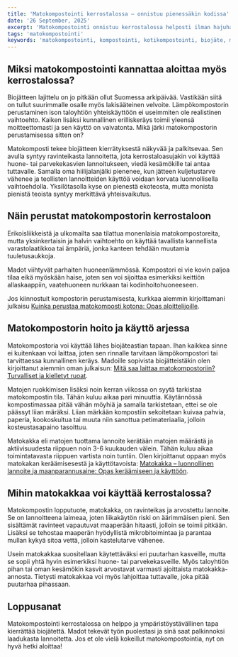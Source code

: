 ```yaml
---
title: 'Matokompostointi kerrostalossa – onnistuu pienessäkin kodissa'
date: '26 September, 2025'
excerpt: 'Matokompostointi onnistuu kerrostalossa helposti ilman hajuhaittoja. Opi perustamaan oma matokomposti ja hyödyntämään matokakka huonekasveissa, parvekkeella tai mökillä.'
tags: 'matokompostointi'
keywords: 'matokompostointi, kompostointi, kotikompostointi, biojäte, madot, matokakka, lannoite, ekologinen, kierrätys, puutarha'
---
```


## Miksi matokompostointi kannattaa aloittaa myös kerrostalossa?

Biojätteen lajittelu on jo pitkään ollut Suomessa arkipäivää. Vastikään siitä on tullut suurimmalle osalle myös lakisääteinen velvoite. Lämpökompostorin perustaminen ison taloyhtiön yhteiskäyttöön ei useimmiten ole realistinen vaihtoehto. Kaiken lisäksi kunnallinen erilliskeräys toimii yleensä moitteettomasti ja sen käyttö on vaivatonta. Mikä järki matokompostorin perustamisessa sitten on?

Matokomposti tekee biojätteen kierrätyksestä näkyvää ja palkitsevaa. Sen avulla syntyy ravinteikasta lannoitetta, jota kerrostaloasujakin voi käyttää huone- tai parvekekasvien lannoitukseen, viedä kesämökille tai antaa tuttavalle. Samalla oma hiilijalanjälki pienenee, kun jätteen kuljetustarve vähenee ja teollisten lannoitteiden käyttöä voidaan korvata luonnollisella vaihtoehdolla. Yksilötasolla kyse on pienestä ekoteosta, mutta monista pienistä teoista syntyy merkittävä yhteisvaikutus.

## Näin perustat matokompostorin kerrostaloon

Erikoisliikkeistä ja ulkomailta saa tilattua monenlaisia matokompostoreita, mutta yksinkertaisin ja halvin vaihtoehto on käyttää tavallista kannellista varastolaatikkoa tai ämpäriä, jonka kanteen tehdään muutamia tuuletusaukkoja.

Madot viihtyvät parhaiten huoneenlämmössä. Kompostori ei vie kovin paljoa tilaa eikä myöskään haise, joten sen voi sijoittaa esimerkiksi keittiön allaskaappiin, vaatehuoneen nurkkaan tai kodinhoitohuoneeseen.

Jos kiinnostuit kompostorin perustamisesta, kurkkaa aiemmin kirjoittamani julkaisu [Kuinka perustaa matokomposti kotona: Opas aloittelijoille](https://www.luomuliero.fi/blogi/julkaisu/kuinka-perustaa-matokomposti-kotona-opas-aloittelijoille).

## Matokompostorin hoito ja käyttö arjessa

Matokompostoria voi käyttää lähes biojäteastian tapaan. Ihan kaikkea sinne ei kuitenkaan voi laittaa, joten sen rinnalle tarvitaan lämpökompostori tai tarvittaessa kunnallinen keräys. Madoille sopivista biojätteistäkin olen kirjoittanut aiemmin oman julkaisun: [Mitä saa laittaa matokompostoriin? Turvalliset ja kielletyt ruoat](https://www.luomuliero.fi/blogi/julkaisu/mita-saa-laittaa-matokompostoriin-turvalliset-ja-kielletyt-ruoat).

Matojen ruokkimisen lisäksi noin kerran viikossa on syytä tarkistaa matokompostin tila. Tähän kuluu aikaa pari minuuttia. Käytännössä kompostimassaa pitää vähän möyhiä ja samalla tarkistetaan, ettei se ole päässyt liian märäksi. Liian märkään kompostiin sekoitetaan kuivaa pahvia, paperia, kookoskuitua tai muuta niin sanottua petimateriaalia, jolloin kosteustasapaino tasoittuu.

Matokakka eli matojen tuottama lannoite kerätään matojen määrästä ja aktiivisuudesta riippuen noin 3-6 kuukauden välein. Tähän kuluu aikaa toimintatavasta riippuen vartista noin tuntiin. Olen kirjoittanut oppaan myös matokakan keräämisesestä ja käyttötavoista: [Matokakka – luonnollinen lannoite ja maanparannusaine: Opas keräämiseen ja käyttöön](https://www.luomuliero.fi/blogi/julkaisu/matokakka-luonnollinen-lannoite-opas-aloittelijoille).

## Mihin matokakkaa voi käyttää kerrostalossa?

Matokompostin lopputuote, matokakka, on ravinteikas ja arvostettu lannoite. Se on lannoitteena laimeaa, joten liikakäytön riski on äärimmäisen pieni. Sen sisältämät ravinteet vapautuvat maaperään hitaasti, jolloin se toimii pitkään. Lisäksi se tehostaa maaperän hyödyllistä mikrobitoimintaa ja parantaa mullan kykyä sitoa vettä, jolloin kastelutarve vähenee.

Usein matokakkaa suositellaan käytettäväksi eri puutarhan kasveille, mutta se sopii yhtä hyvin esimerkiksi huone- tai parvekekasveille. Myös taloyhtiön pihan tai oman kesämökin kasvit arvostavat varmasti ajoittaista matokakka-annosta. Tietysti matokakkaa voi myös lahjoittaa tuttavalle, joka pitää puutarhaa pihassaan.

## Loppusanat

Matokompostointi kerrostalossa on helppo ja ympäristöystävällinen tapa kierrättää biojätettä. Madot tekevät työn puolestasi ja sinä saat palkinnoksi laadukasta lannoitetta. Jos et ole vielä kokeillut matokompostointia, nyt on hyvä hetki aloittaa!
